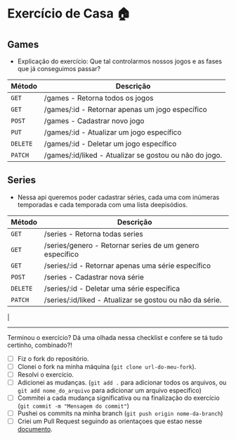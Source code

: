 # Exercício de Casa 🏠 

## Games

- Explicação do exercício: Que tal controlarmos nossos jogos e as fases
que já conseguimos passar?

| Método |  Descrição|
| --------- | ----------- |
| `GET` | /games - Retorna todos os jogos |
| `GET` | /games/:id - Retornar apenas um jogo específico |
| `POST` | /games - Cadastrar novo jogo |
| `PUT` | /games/:id - Atualizar um jogo específico |
| `DELETE` | /games/:id - Deletar um jogo específico |
| `PATCH` | /games/:id/liked - Atualizar se gostou ou não do jogo. |

## Series

- Nessa api queremos poder cadastrar séries, cada uma com inúmeras temporadas e cada
temporada com uma lista deepisódios.

| Método |  Descrição|
| --------- | ----------- |
| `GET` | /series - Retorna todas series|
| `GET` | /series/genero - Retornar series de um genero específico|
| `GET` | /series/:id - Retornar apenas uma série específico |
| `POST` | /series - Cadastrar nova série |
| `DELETE` | /series/:id - Deletar uma série específica |
| `PATCH` | /series/:id/liked - Atualizar se gostou ou não da série.
 |

---

Terminou o exercício? Dá uma olhada nessa checklist e confere se tá tudo certinho, combinado?!

- [ ] Fiz o fork do repositório.
- [ ] Clonei o fork na minha máquina (`git clone url-do-meu-fork`).
- [ ] Resolvi o exercício.
- [ ] Adicionei as mudanças. (`git add .` para adicionar todos os arquivos, ou `git add nome_do_arquivo` para adicionar um arquivo específico)
- [ ] Commitei a cada mudança significativa ou na finalização do exercício (`git commit -m "Mensagem do commit"`)
- [ ] Pushei os commits na minha branch (`git push origin nome-da-branch`)
- [ ] Criei um Pull Request seguindo as orientaçoes que estao nesse [documento](https://github.com/mflilian/repo-example/blob/main/exercicios/para-casa/instrucoes-pull-request.md).
